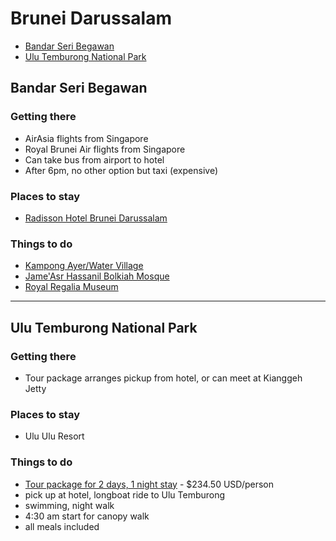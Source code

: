 # Brunei Darussalam

* [Bandar Seri Begawan](#bandar)
* [Ulu Temburong National Park](#ulu)

## <a name="bandar"></a> Bandar Seri Begawan

### Getting there
* AirAsia flights from Singapore
* Royal Brunei Air flights from Singapore
* Can take bus from airport to hotel
* After 6pm, no other option but taxi (expensive)

### Places to stay

* [Radisson Hotel Brunei Darussalam](http://www.tripadvisor.com/Hotel_Review-g293938-d301756-Reviews-Radisson_Hotel_Brunei_Darussalam-Bandar_Seri_Begawan_Brunei_Muara_District.html)

### Things to do
* [Kampong Ayer/Water Village](http://en.wikipedia.org/wiki/Kampong_Ayer)
* [Jame'Asr Hassanil Bolkiah Mosque](http://www.lonelyplanet.com/brunei-darussalam/bandar-seri-begawan/sights/religious/jame-asr-hassanil-bolkiah-mosque)
* [Royal Regalia Museum](http://www.lonelyplanet.com/brunei-darussalam/sights/museums-galleries/royal-regalia-museum/item-a-441470-id)

<hr />

## <a name="ulu"></a> Ulu Temburong National Park
### Getting there

* Tour package arranges pickup from hotel, or can meet at Kianggeh Jetty

### Places to stay

* Ulu Ulu Resort

### Things to do

* [Tour package for 2 days, 1 night stay](https://www.uluuluresort.com/adventures/#itineraries) - $234.50 USD/person
* pick up at hotel, longboat ride to Ulu Temburong
* swimming, night walk
* 4:30 am start for canopy walk
* all meals included
